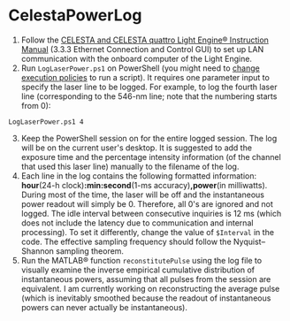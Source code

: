 # CelestaPowerLog
1. Follow the [CELESTA and CELESTA quattro Light Engine® Instruction Manual](https://cms.lumencor.com/system/uploads/fae/file/asset/48/57-10015-F_Celesta_09092021.pdf) (3.3.3 Ethernet Connection and Control GUI) to set up LAN communication with the onboard computer of the Light Engine.
2. Run ``LogLaserPower.ps1`` on PowerShell (you might need to [change execution policies](https://docs.microsoft.com/en-us/powershell/module/microsoft.powershell.core/about/about_execution_policies) to run a script). It requires one parameter input to specify the laser line to be logged. For example, to log the fourth laser line (corresponding to the 546-nm line; note that the numbering starts from 0):
```
LogLaserPower.ps1 4
```
3. Keep the PowerShell session on for the entire logged session. The log will be on the current user's desktop. It is suggested to add the exposure time and the percentage intensity information (of the channel that used this laser line) manually to the filename of the log.
4. Each line in the log contains the following formatted information: **hour**(24-h clock)**:min:second**(1-ms accuracy)**,power**(in milliwatts). During most of the time, the laser will be off and the instantaneous power readout will simply be 0. Therefore, all 0's are ignored and not logged. The idle interval between consecutive inquiries is 12 ms (which does not include the latency due to communication and internal processing). To set it differently, change the value of ``$Interval`` in the code. The effective sampling frequency should follow the Nyquist–Shannon sampling theorem.
5. Run the MATLAB® function ``reconstitutePulse`` using the log file to visually examine the inverse empirical cumulative distribution of instantaneous powers, assuming that all pulses from the session are equivalent. I am currently working on reconstructing the average pulse (which is inevitably smoothed because the readout of instantaneous powers can never actually be instantaneous).
